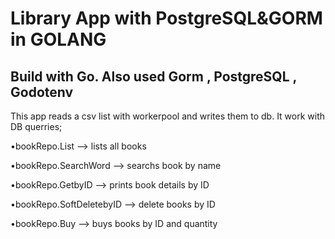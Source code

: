# Library App with PostgreSQL&GORM in GOLANG

## Build with Go. Also used Gorm , PostgreSQL , Godotenv

This app reads a csv list with workerpool and writes them to db. It work with DB querries;

•bookRepo.List --> lists all books

•bookRepo.SearchWord --> searchs book by name

•bookRepo.GetbyID --> prints book details by ID

•bookRepo.SoftDeletebyID --> delete books by ID

•bookRepo.Buy --> buys books by ID and quantity

